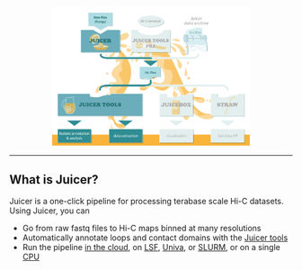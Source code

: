 <p align=center>
<img src="https://raw.githubusercontent.com/aidenlab/welcome-images/main/juicer.images/graphic_juicer.png" width="70%" alt="Overview"/></p>

----
## What is Juicer?
Juicer is a one-click pipeline for processing terabase scale Hi-C datasets. Using Juicer, you can

- Go from raw fastq files to Hi-C maps binned at many resolutions
- Automatically annotate loops and contact domains with the [Juicer tools](Juicer-Tools-Quick-Start)
- Run the pipeline [in the cloud](Running-Juicer-on-Amazon-Web-Services), on [LSF](https://github.com/theaidenlab/juicer/tree/master/LSF), [Univa](https://github.com/theaidenlab/juicer/tree/master/UGER), or [SLURM](https://github.com/theaidenlab/juicer/tree/master/SLURM), or on a single [CPU](https://github.com/theaidenlab/juicer/tree/master/CPU)